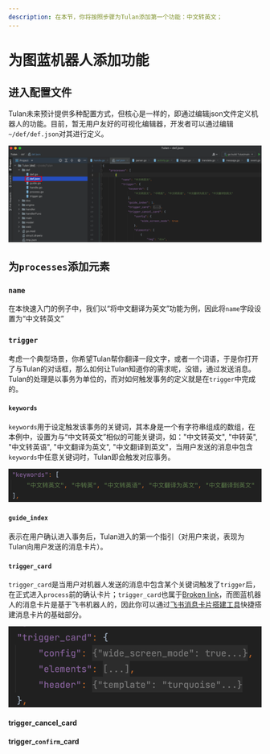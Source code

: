 ```yaml
---
description: 在本节，你将按照步骤为Tulan添加第一个功能：中文转英文；
---
```


# 为图蓝机器人添加功能

## 进入配置文件

Tulan未来预计提供多种配置方式，但核心是一样的，即通过编辑json文件定义机器人的功能。目前，暂无用户友好的可视化编辑器，开发者可以通过编辑 `~/def/def.json`对其进行定义。

![配置文件在项目文件夹中的位置](<../.gitbook/assets/image (3).png>)

## 为`processes`添加元素

### `name`

在本快速入门的例子中，我们以“将中文翻译为英文”功能为例，因此将`name`字段设置为“中文转英文”

### `trigger`

考虑一个典型场景，你希望Tulan帮你翻译一段文字，或者一个词语，于是你打开了与Tulan的对话框，那么如何让Tulan知道你的需求呢，没错，通过发送消息。Tulan的处理是以事务为单位的，而对如何触发事务的定义就是在`trigger`中完成的。

#### `keywords`

`keywords`用于设定触发该事务的关键词，其本身是一个有字符串组成的数组，在本例中，设置为与“中文转英文”相似的可能关键词，如："中文转英文", "中转英", "中文转英语", "中文翻译为英文", "中文翻译到英文"，当用户发送的消息中包含`keywords`中任意关键词时，Tulan即会触发对应事务。

![ 关键词数组](<../.gitbook/assets/image (1).png>)

#### `guide_index`

表示在用户确认进入事务后，Tulan进入的第一个指引（对用户来说，表现为Tulan向用户发送的消息卡片）。

#### `trigger_card`

`trigger_card`是当用户对机器人发送的消息中包含某个关键词触发了`trigger`后，在正式进入`process`前的确认卡片；`trigger_card`也属于[Broken link](broken-reference "mention")，而图蓝机器人的消息卡片是基于飞书机器人的，因此你可以通过[飞书消息卡片搭建工具](https://open.feishu.cn/tool/cardbuilder?from=howtoguide)快捷搭建消息卡片的基础部分。

![trigger\_card结构](<../.gitbook/assets/image (4).png>)

#### trigger\_cancel\_card

#### trigger\_`confirm`\_card
